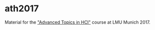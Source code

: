 # ath2017
Material for the ["Advanced Topics in HCI"](http://www.medien.ifi.lmu.de/lehre/ss17/ath/) course at LMU Munich 2017.
